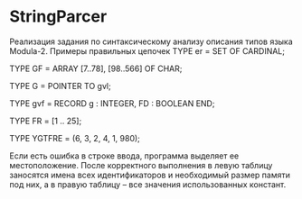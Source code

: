 # StringParcer
Реализация задания по синтаксическому анализу описания типов языка Modula-2.
Примеры правильных цепочек
TYPE er = SET OF CARDINAL;

TYPE GF = ARRAY [7..78], [98..566] OF CHAR;

TYPE G = POINTER TO gvl;

TYPE gvf = RECORD g : INTEGER, FD : BOOLEAN END;

TYPE FR = [1 .. 25];

TYPE YGTFRE = (6, 3, 2, 4, 1, 980);

Если есть ошибка в строке ввода, программа выделяет ее местоположение. После корректного выполнения в левую таблицу заносятся имена всех идентификаторов и необходимый размер памяти под них, а в правую таблицу – все значения использованных констант.
